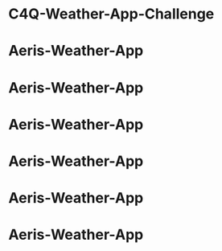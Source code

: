 # C4Q-Weather-App-Challenge
# Aeris-Weather-App
# Aeris-Weather-App
# Aeris-Weather-App
# Aeris-Weather-App
# Aeris-Weather-App
# Aeris-Weather-App
